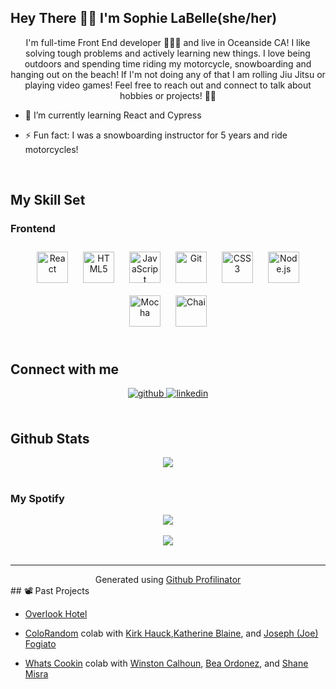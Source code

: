 
## Hey There 🤚🏼 I'm Sophie LaBelle(she/her)  
<div align="center">I'm full-time Front End developer 👩🏻‍💻 and live in Oceanside CA! I like solving tough problems and actively learning new things. I love being outdoors and spending time riding my motorcycle, snowboarding and hanging out on the beach! If I'm not doing any of that I am rolling Jiu Jitsu or playing video games! Feel free to reach out and connect to talk about hobbies or projects! 🤘🏼</div>  
  

- 🌱 I’m currently learning React and Cypress  
  

- ⚡ Fun fact: I was a snowboarding instructor for 5 years and ride motorcycles!  
  

<br/>  


## My Skill Set  


### Frontend  
<div align="center">  
<a href="https://reactjs.org/" target="_blank"><img style="margin: 10px" src="https://profilinator.rishav.dev/skills-assets/react-original-wordmark.svg" alt="React" height="50" /></a>  
<a href="https://en.wikipedia.org/wiki/HTML5" target="_blank"><img style="margin: 10px" src="https://profilinator.rishav.dev/skills-assets/html5-original-wordmark.svg" alt="HTML5" height="50" /></a>  
<a href="https://www.javascript.com/" target="_blank"><img style="margin: 10px" src="https://profilinator.rishav.dev/skills-assets/javascript-original.svg" alt="JavaScript" height="50" /></a>  
<a href="https://github.com/" target="_blank"><img style="margin: 10px" src="https://profilinator.rishav.dev/skills-assets/git-scm-icon.svg" alt="Git" height="50" /></a>  
<a href="https://www.w3schools.com/css/" target="_blank"><img style="margin: 10px" src="https://profilinator.rishav.dev/skills-assets/css3-original-wordmark.svg" alt="CSS3" height="50" /></a>  
<a href="https://nodejs.org/" target="_blank"><img style="margin: 10px" src="https://profilinator.rishav.dev/skills-assets/nodejs-original-wordmark.svg" alt="Node.js" height="50" /></a>  
<a href="https://mochajs.org/" target="_blank"><img style="margin: 10px" src="https://profilinator.rishav.dev/skills-assets/mocha.png" alt="Mocha" height="50" /></a>  
<a href="https://www.chaijs.com/" target="_blank"><img style="margin: 10px" src="https://profilinator.rishav.dev/skills-assets/chai.png" alt="Chai" height="50" /></a>  
</div>  

<br/>  


## Connect with me  
<div align="center">
<a href="https://github.com/sophielabe" target="_blank">
<img src=https://img.shields.io/badge/github-%2324292e.svg?&style=for-the-badge&logo=github&logoColor=white alt=github style="margin-bottom: 5px;" />
</a>
<a href="https://linkedin.com/in/https://www.linkedin.com/in/sophie-labelle-3b4890209/" target="_blank">
<img src=https://img.shields.io/badge/linkedin-%231E77B5.svg?&style=for-the-badge&logo=linkedin&logoColor=white alt=linkedin style="margin-bottom: 5px;" />
</a>  
</div>  
  

<br/>  


## Github Stats  
<div align="center"><img src="https://github-readme-stats.vercel.app/api?username=sophielabelle&show_icons=true&count_private=true&hide_border=true" align="center" /></div>  

<br/>  



### My Spotify  
<div align="center"><img src="https://spotify-github-profile.vercel.app/api/view?uid=sophie.r.labelle&cover_image=true&theme=default&show_offline=false&background_color=121212&interchange=false" /></div>  

<br/>  

<div align="center">
<img src="https://komarev.com/ghpvc/?username=sophielabelle&&style=flat-square" align="center" />
</div>  

<br />

----
<div align="center">Generated using <a href="https://profilinator.rishav.dev/" target="_blank">Github Profilinator</a></div>
## 📽️ Past Projects

- [Overlook Hotel](https://github.com/sophielabelle/overlook)

- [ColoRandom](https://github.com/sophielabelle/coloRandom) colab with [Kirk Hauck](https://github.com/kirkhauck),[Katherine Blaine](https://github.com/KatherineBlaine), and [Joseph (Joe) Fogiato](https://gist.github.com/jfogiato)

- [Whats Cookin](https://github.com/sophielabelle/whatsCookin) colab with [Winston Calhoun](https://github.com/WinstonCalhoun), [Bea Ordonez](https://github.com/bea-ordonez), and [Shane Misra](https://github.com/sdmisra)
